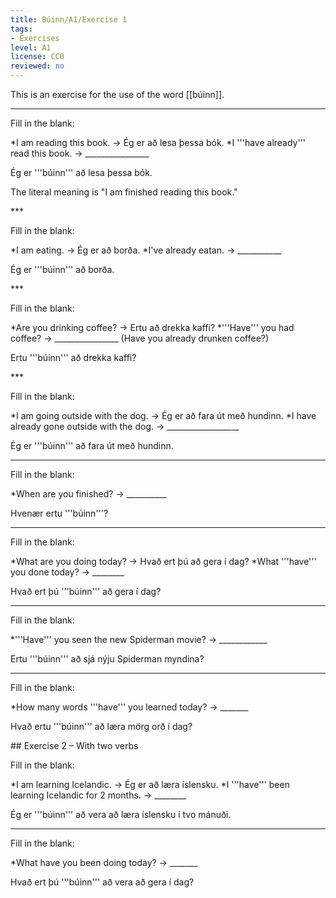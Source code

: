 ```yaml
---
title: Búinn/A1/Exercise 1
tags:
- Exercises
level: A1
license: CC0
reviewed: no
---
```


This is an exercise for the use of the word [[búinn]].
***

Fill in the blank:

*I am reading this book. → Ég er að lesa þessa bók.
*I '''have already''' read this book. → ________________

<Collapse>

Ég er '''búinn''' að lesa þessa bók.

The literal meaning is "I am finished reading this book."

</Collapse>
***

Fill in the blank:

*I am eating. → Ég er að borða.
*I've already eatan. → ___________

<Collapse>

Ég er '''búinn''' að borða.

</Collapse>
***

Fill in the blank:

*Are you drinking coffee? → Ertu að drekka kaffi?
*'''Have''' you had coffee? → ________________ (Have you already drunken coffee?)

<Collapse>

Ertu '''búinn''' að drekka kaffi?

</Collapse>
***

Fill in the blank:

*I am going outside with the dog. → Ég er að fara út með hundinn.
*I have already gone outside with the dog. → __________________

<Collapse>

Ég er '''búinn''' að fara út með hundinn.
</Collapse>
***

Fill in the blank:

*When are you finished? → __________

<Collapse>

Hvenær ertu '''búinn'''?
</Collapse>
***

Fill in the blank:

*What are you doing today? → Hvað ert þú að gera í dag?
*What '''have''' you done today? → ________

<Collapse>

Hvað ert þú '''búinn''' að gera í dag?
</Collapse>
***

Fill in the blank:

*'''Have''' you seen the new Spiderman movie? → ____________

<Collapse>

Ertu '''búinn''' að sjá nýju Spiderman myndina?
</Collapse>
***

Fill in the blank:

*How many words '''have''' you learned today? → _______

<Collapse>

Hvað ertu '''búinn''' að læra mörg orð í dag?

</Collapse>
## Exercise 2 – With two verbs

Fill in the blank:

*I am learning Icelandic. → Ég er að læra íslensku.
*I '''have''' been learning Icelandic for 2 months. → ________

<Collapse>

Ég er '''búinn''' að vera að læra íslensku í tvo mánuði.
</Collapse>
***

Fill in the blank:

*What have you been doing today? → _______

<Collapse>

Hvað ert þú '''búinn''' að vera að gera í dag?

</Collapse><!-- PAST TENSE
Ég var búinn að gleyma því
að þú sért búinn að koma þér -->

